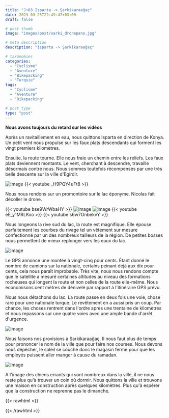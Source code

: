 ```yaml
---
title: "J+83 Isparta -> Şarkikaraağaç"
date: 2023-03-25T22:49:47+03:00
draft: false

# post thumb
image: "images/post/sarki_dronepano.jpg"

# meta description
description: "Isparta -> Şarkikaraağaç"

# taxonomies
categories:
  - "Cyclisme" 
  - "Aventure" 
  - "Bikepacking"
  - "Turquie" 
tags:
  - "Cyclisme" 
  - "Aventure" 
  - "Bikepacking" 

# post type
type: "post"
---
```


**Nous avons toujours du retard sur les vidéos**

Après un ravitaillement en eau, nous quittons Isparta en direction de Konya. Un petit vent nous propulse sur les faux plats descendants qui forment les vingt premiers kilomètres. 

Ensuite, la route tourne. Elle nous fraie un chemin entre les reliefs. Les faux plats deviennent montants. Le vent, cherchant à descendre, travaille désormais contre nous. Nous sommes toutefois récompensés par une très belle descente sur la ville d'Egirdir. 

![image](../../images/post/sarki_velo.jpg)
{{< youtube _H9PQY4uFt8 >}}

Nous nous rendons sur un promontoire sur le lac éponyme. Nicolas fait décoller le drone. 

{{< youtube bse9WrWbaHY >}}
![image](../../images/post/sarki_dronedistance.jpg)
![image](../../images/post/sarki_dronejetee.jpg)
{{< youtube eE_y1MRLKvo >}}
{{< youtube s6w7OnbekvY >}}

Nous longeons la rive sud du lac, la route est magnifique. Elle épouse parfaitement les courbes du rivage tel un vêtement sur mesure confectionné par un des nombreux tailleurs de la région. De petites bosses nous permettent de mieux replonger vers les eaux du lac. 

![image](../../images/post/sarki_montagne.jpg)

Le GPS annonce une montée à vingt-cinq pour cents. Étant donné le nombre de camions sur la nationale, certains peinant déjà aux dix pour cents, cela nous paraît improbable. Très vite, nous nous rendons compte que le satellite a mesuré certaines altitudes au niveau des formations rocheuses qui longent la route et non celles de la route elle-même. Nous économisons cent mètres de dénivelé par rapport à l'itinéraire GPS prévu. 

Nous nous détachons du lac. La route passe en deux fois une voie, chose rare pour une nationale turque. Le revêtement en a aussi pris un coup. Par chance, les choses rentrent dans l'ordre après une trentaine de kilomètres et nous repassons sur une quatre voies avec une ample bande d'arrêt d'urgence.

![image](../../images/post/sarki_montagneneige.jpg)

Nous faisons nos provisions à Şarkikaraağaç. Il nous faut plus de temps pour prononcer le nom de la ville que pour faire nos courses. Nous devons nous dépêcher, le soleil se couche donc le magasin ferme pour que les employés puissent aller manger à cause du ramadan. 

![image](../../images/post/sarki_sarki.jpg)

A l'image des chiens errants qui sont nombreux dans la ville, il ne nous reste plus qu'à trouver un coin où dormir. Nous quittons la ville et trouvons une maison en construction après quelques kilomètres. Plus qu'à espérer que la construction ne reprenne pas le dimanche. 

{{< rawhtml >}} 
<div class="strava-embed-placeholder" data-embed-type="activity" data-embed-id="8775935488"></div><script src="https://strava-embeds.com/embed.js"></script>
{{< /rawhtml >}} 

